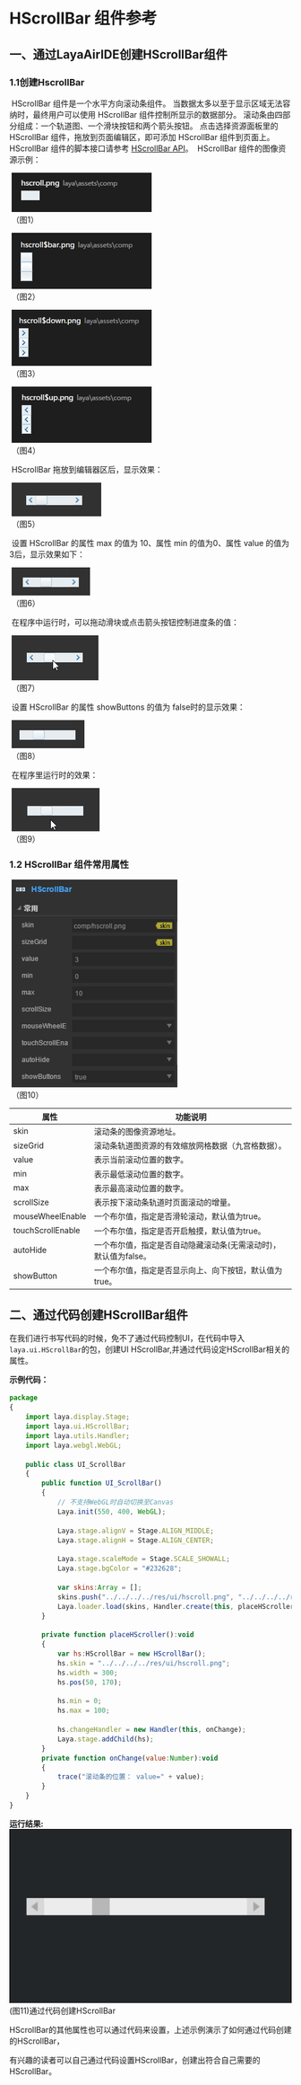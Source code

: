 # HScrollBar 组件参考



##  一、通过LayaAirIDE创建HScrollBar组件

###         1.1创建HscrollBar

​	HScrollBar 组件是一个水平方向滚动条组件。
​        当数据太多以至于显示区域无法容纳时，最终用户可以使用 HScrollBar 组件控制所显示的数据部分。
​        滚动条由四部分组成：一个轨道图、一个滑块按钮和两个箭头按钮。
​        点击选择资源面板里的 HScrollBar 组件，拖放到页面编辑区，即可添加 HScrollBar 组件到页面上。
​        HScrollBar 组件的脚本接口请参考 [HScrollBar API](http://layaair.ldc.layabox.com/api/index.html?category=Core&class=laya.ui.HScrollBar)。
​        HScrollBar 组件的图像资源示例：

​        ![图片0.png](img/1.png)<br/>
​    （图1）

​        ![图片0.png](img/2.png)<br/>
​    （图2）

​        ![图片0.png](img/3.png)<br/>
​    （图3）

​        ![图片0.png](img/4.png)<br/>
​    （图4）

​        HScrollBar 拖放到编辑器区后，显示效果：

​        ![图片0.png](img/5.png)<br/>
​    （图5）

​        设置 HScrollBar 的属性 max 的值为 10、属性 min 的值为0、属性 value 的值为3后，显示效果如下：

​        ![图片0.png](img/6.png)<br/>
​    （图6）

​        在程序中运行时，可以拖动滑块或点击箭头按钮控制进度条的值：

​        ![图片0.gif](gif/1.gif)<br/>
​    （图7）

​        设置 HScrollBar 的属性 showButtons 的值为 false时的显示效果：

​        ![图片0.png](img/7.png)<br/>
​    （图8）

​        在程序里运行时的效果：

​        ![图片0.gif](gif/2.gif)<br/>
​    （图9）

 

### 1.2 HScrollBar 组件常用属性

​        ![图片0.png](img/8.png)<br/>
​    （图10）

 

| **属性**            | **功能说明**                            |
| ----------------- | ----------------------------------- |
| skin              | 滚动条的图像资源地址。                         |
| sizeGrid          | 滚动条轨道图资源的有效缩放网格数据（九宫格数据）。           |
| value             | 表示当前滚动位置的数字。                        |
| min               | 表示最低滚动位置的数字。                        |
| max               | 表示最高滚动位置的数字。                        |
| scrollSize        | 表示按下滚动条轨道时页面滚动的增量。                  |
| mouseWheelEnable  | 一个布尔值，指定是否滑轮滚动，默认值为true。            |
| touchScrollEnable | 一个布尔值，指定是否开启触摸，默认值为true。            |
| autoHide          | 一个布尔值，指定是否自动隐藏滚动条(无需滚动时)，默认值为false。 |
| showButton        | 一个布尔值，指定是否显示向上、向下按钮，默认值为true。       |

 

## 二、通过代码创建HScrollBar组件

​	在我们进行书写代码的时候，免不了通过代码控制UI，在代码中导入`laya.ui.HScrollBar`的包，创建UI HScrollBar,并通过代码设定HScrollBar相关的属性。

**示例代码：**

```javascript
package
{
	import laya.display.Stage;
	import laya.ui.HScrollBar;
	import laya.utils.Handler;
	import laya.webgl.WebGL;

	public class UI_ScrollBar
	{
		public function UI_ScrollBar()
		{
			// 不支持WebGL时自动切换至Canvas
			Laya.init(550, 400, WebGL);

			Laya.stage.alignV = Stage.ALIGN_MIDDLE;
			Laya.stage.alignH = Stage.ALIGN_CENTER;

			Laya.stage.scaleMode = Stage.SCALE_SHOWALL;
			Laya.stage.bgColor = "#232628";
			
			var skins:Array = [];
			skins.push("../../../../res/ui/hscroll.png", "../../../../res/ui/hscroll$bar.png", "../../../../res/ui/hscroll$down.png", "../../../../res/ui/hscroll$up.png");
			Laya.loader.load(skins, Handler.create(this, placeHScroller));
		}
		
		private function placeHScroller():void 
		{
			var hs:HScrollBar = new HScrollBar();
			hs.skin = "../../../../res/ui/hscroll.png";
			hs.width = 300;
			hs.pos(50, 170);
			
			hs.min = 0;
			hs.max = 100;
			
			hs.changeHandler = new Handler(this, onChange);
			Laya.stage.addChild(hs);
		}
		private function onChange(value:Number):void 
		{
			trace("滚动条的位置： value=" + value);
		}
	}
}
```

**运行结果:**
​	![5](gif/3.gif)<br/>
​	(图11)通过代码创建HScrollBar

​	HScrollBar的其他属性也可以通过代码来设置，上述示例演示了如何通过代码创建的HScrollBar，

有兴趣的读者可以自己通过代码设置HScrollBar，创建出符合自己需要的HScrollBar。